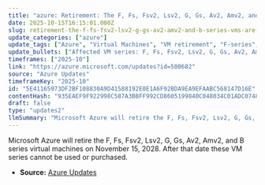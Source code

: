 ```yaml
---
title: "azure: Retirement: The F, Fs, Fsv2, Lsv2, G, Gs, Av2, Amv2, and B series VMs are retiring in 2028"
date: 2025-10-15T16:15:01.000Z
slug: retirement-the-f-fs-fsv2-lsv2-g-gs-av2-amv2-and-b-series-vms-are-retiring-in-2028
update_categories: ["azure"]
update_tags: ["Azure", "Virtual Machines", "VM retirement", "F-series", "Fs", "Fsv2", "Lsv2", "G-series", "Gs", "Av2", "Amv2", "B-series", "2028", "migration"]
update_bullets: ["Affected VM series: F, Fs, Fsv2, Lsv2, G, Gs, Av2, Amv2, B.", "Retirement date: November 15, 2028 — VMs in these series will no longer be usable or purchasable after this date.", "Impact: Any running workloads or new deployments that depend on these sizes will be affected unless migrated to supported VM families.", "Recommended actions: inventory instances using these series, plan and test migrations to current supported VM sizes, update automation/scripts and images, and schedule migration before the retirement date.", "Ensure backups and recovery plans are in place prior to migration to minimize downtime."]
timeframes: ["2025-10"]
link: "https://azure.microsoft.com/updates?id=500682"
source: "Azure Updates"
timeframeKey: "2025-10"
id: "5E41165973DF2BF108830A9D41588192E0E1A6F92BDA9EA9EFAABC568147D16E"
contentHash: "935EAEF9F922998C587A3BBFF992CD8605199840C048034C01ADC0748BB18153"
draft: false
type: "updates2"
llmSummary: "Microsoft Azure will retire the F, Fs, Fsv2, Lsv2, G, Gs, Av2, Amv2, and B series virtual machines on November 15, 2028. After that date these VM series cannot be used or purchased."
---
```


Microsoft Azure will retire the F, Fs, Fsv2, Lsv2, G, Gs, Av2, Amv2, and B series virtual machines on November 15, 2028. After that date these VM series cannot be used or purchased.

- **Source:** [Azure Updates](https://azure.microsoft.com/updates?id=500682)
